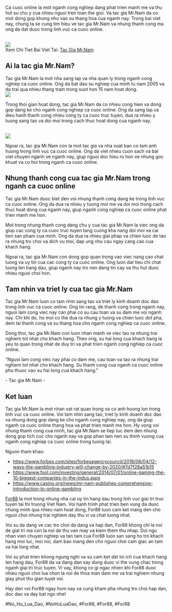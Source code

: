 <p>Ca cuoc online la mot nganh cong nghiep dang phat trien manh me va thu hut su chu y cua nhieu nguoi tren toan the gioi. Va tac gia Mr.Nam da co mot dong gop khong nho vao su thang hoa cua nganh nay. Trong bai viet nay, chung ta se cung tim hieu ve tac gia Mr.Nam va nhung thanh cong ma ong da dat duoc trong linh vuc ca cuoc online.</p><br><img src="https://for88z.co.uk/wp-content/uploads/2025/02/logo.png"></br>
Xem Chi Tiet Bai Viet Tai: <a href="https://for88z.co.uk/tac-gia-mr-nam/">Tac Gia Mr.Nam</a><h2>Ai la tac gia Mr.Nam?</h2><p>Tac gia Mr.Nam la mot nha sang lap va nha quan ly trong nganh cong nghiep ca cuoc online. Ong da bat dau su nghiep cua minh tu nam 2005 va da trai qua nhieu thang tram trong suot hon 15 nam hoat dong.<br><img src="https://for88z.co.uk/wp-content/uploads/2025/02/logo.png"></br><p>Trong thoi gian hoat dong, tac gia Mr.Nam da co nhieu cong hien va dong gop dang ke cho nganh cong nghiep ca cuoc online. Ong da sang lap va dieu hanh thanh cong nhieu cong ty ca cuoc truc tuyen, dua ra nhieu y tuong sang tao va doi moi trong cach thuc hoat dong cua nganh nay.</p><br><img src="https://for88z.co.uk/wp-content/uploads/2025/02/logo.png"></br><p>Ngoai ra, tac gia Mr.Nam con la mot tac gia va nha xuat ban co tam anh huong trong linh vuc ca cuoc online. Ong da viet nhieu cuon sach va bai viet chuyen nganh ve nganh nay, giup nguoi doc hieu ro hon ve nhung goc khuat va co hoi trong nganh ca cuoc online.<h2>Nhung thanh cong cua tac gia Mr.Nam trong nganh ca cuoc online</h2><p>Tac gia Mr.Nam duoc biet den voi nhung thanh cong dang ke trong linh vuc ca cuoc online. Ong da dua ra nhieu y tuong moi me va doi moi trong cach thuc hoat dong cua nganh nay, giup nganh cong nghiep ca cuoc online phat trien manh me hon.</p><p>Mot trong nhung thanh cong dang chu y cua tac gia Mr.Nam la viec ong da giup cac cong ty ca cuoc truc tuyen tang cuong kha nang doi moi va cai tien san pham cua minh. Ong da dua ra nhieu giai phap va chien luoc de tao ra nhung tro choi va dich vu moi, dap ung nhu cau ngay cang cao cua khach hang.<p>Ngoai ra, tac gia Mr.Nam con dong gop quan trong vao viec nang cao chat luong va uy tin cua cac cong ty ca cuoc online. Ong luon dat tieu chi chat luong len hang dau, giup nganh nay tro nen dang tin cay va thu hut duoc nhieu nguoi choi hon.</p><h2>Tam nhin va triet ly cua tac gia Mr.Nam</h2><p>Tac gia Mr.Nam luon co tam nhin sang tao va triet ly kinh doanh doc dao trong linh vuc ca cuoc online. Ong tin rang, de thanh cong trong nganh nay, nguoi lam cong viec nay can phai co su cau toan va su dam me voi nganh nay. Chi khi do, ho moi co the dua ra nhung y tuong va chien luoc dot pha, dem lai thanh cong va su thang hoa cho nganh cong nghiep ca cuoc online.</p><p>Dong thoi, tac gia Mr.Nam con luon nhan manh ve viec tao ra nhung trai nghiem tot nhat cho khach hang. Theo ong, su hai long cua khach hang la yeu to quan trong nhat de duy tri va phat trien nganh cong nghiep ca cuoc online.</p><div class="quote">
<p>"Nguoi lam cong viec nay phai co dam me, cau toan va tao ra nhung trai nghiem tot nhat cho khach hang. Su thanh cong cua nganh ca cuoc online phu thuoc vao su hai long cua khach hang."</p>
<p class="author">- Tac gia Mr.Nam -</p>
</div><h2>Ket luan</h2><p>Tac gia Mr.Nam la mot nhan vat rat quan trong va co anh huong lon trong linh vuc ca cuoc online. Voi tam nhin sang tao, triet ly kinh doanh doc dao va nhung dong gop dang ke cho nganh cong nghiep nay, ong da giup nganh ca cuoc online thang hoa va phat trien manh me hon. Hy vong voi nhung thanh cong cua minh, tac gia Mr.Nam se tiep tuc dem den nhung dong gop tich cuc cho nganh nay va gop phan lam nen su thinh vuong cua nganh cong nghiep ca cuoc online trong tuong lai.</p><p>Nguon tham khao:</p><ul>
<li><a href="https://www.forbes.com/sites/forbesagencycouncil/2018/06/04/12-ways-the-gambling-industry-will-change-by-2020/#7d7f28a51b15">https://www.forbes.com/sites/forbesagencycouncil/2018/06/04/12-ways-the-gambling-industry-will-change-by-2020/#7d7f28a51b15</a></li>
<li><a href="https://www.fool.com/investing/general/2014/07/01/online-gaming-the-10-biggest-companies-in-the-indus.aspx">https://www.fool.com/investing/general/2014/07/01/online-gaming-the-10-biggest-companies-in-the-indus.aspx</a></li>
<li><a href="https://www.casino.org/news/mr-nam-publishes-comprehensive-introduction-to-online-gambling">https://www.casino.org/news/mr-nam-publishes-comprehensive-introduction-to-online-gambling</a></li>
</ul><p><a href="https://for88z.co.uk/">For88</a> la mot trong nhung nha cai uy tin hang dau trong linh vuc giai tri truc tuyen tai thi truong Viet Nam. Voi hanh trinh phat trien ben vung da duoc chung minh qua nhieu nam hoat dong, For88 luon cam ket mang den cho nguoi choi nhung trai nghiem day thu vi va chat luong nhat.

Voi su da dang ve cac tro choi da dang va hap dan, For88 khong chi la noi de giai tri ma con la noi de thu van may va kiem them thu nhap. Doi ngu nhan vien chuyen nghiep va tan tam cua For88 luon san sang ho tro khach hang moi luc, moi noi, dam bao mang den cho nguoi choi cam giac an tam va hai long nhat.

Voi su phat trien khong ngung nghi va su cam ket dat loi ich cua khach hang len hang dau, For88 da va dang dan xay dung duoc vi the vung chac trong nganh giai tri truc tuyen. Vi vay, khong co gi ngac nhien khi For88 duoc nhieu nguoi choi lua chon la noi de thoa man dam me va trai nghiem nhung giay phut thu gian tuyet voi.

Hay den voi For88 ngay hom nay va cung kham pha nhung tro choi hap dan, doc dao va day bat ngo nhe!</p>
#No_Hu_Lua_Dao, #NoHuLuaDao, #For88, #For88, #For88
